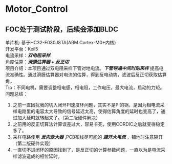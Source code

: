 # Motor_Control

## FOC处于测试阶段，后续会添加BLDC

单片机: 基于HC32-F030J8TA(ARM Cortex-M0+内核) </br>
开发平台：Keil5</br>
电流采样：***双电阻采样***</br>
角度估算：***滑膜估算器 + 反正切***</br>
项目介绍：本项目通过双电阻采样下管对地电流。***下管导通中间时刻采样*** 提高电流准确性。通过滑膜估算器对电流的估算，得到反电动势，滤波后反正切获取估算角。 </br>
Tip：不同电机，需要调整相电感，相电阻，工作电压，最大电流，启动的力矩。 </br>
问题总结：
1. 之前一直困扰我的切入闭环PI速度环问题，其实不是PI的锅，是因为相电流采样电路里的电容太大导致的信号延迟太高，使得估算角度的延时也变高了，通过加大延时就转起来了。（第二版硬件解决）
2. 之前用的反正切算法计算误差过大，容易卡死，使用CORDIC之后就变得稳定多了。
3. 采样电路使用 ***反向放大器*** ,PCB布线尽可能的 ***避开大电流*** ，铺地时注意隔开（第二版硬件实现）
4. 一直切不进闭环的原因找到了，是反正切的计算参数问题，一直以为是电流采样滤波造成的相位延时。
